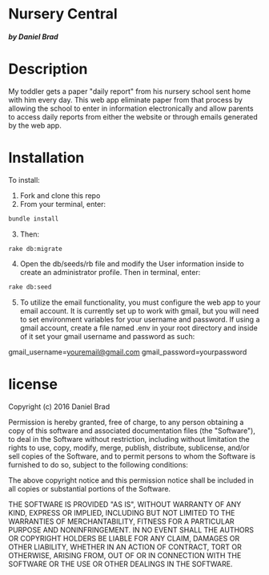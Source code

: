 # Nursery Central
##### by Daniel Brad


# Description

My toddler gets a paper "daily report" from his nursery school sent home with him every day. This web app  eliminate paper from that process by allowing the school to enter in information electronically and allow parents to access daily reports from either the website or through emails generated by the web app.


# Installation

To install:

1. Fork and clone this repo
2. From your terminal, enter:
```bash
bundle install
```
3. Then:
```bash
rake db:migrate
```
4. Open the db/seeds/rb file and modify the User information inside to create an administrator profile. Then in terminal, enter:

```bash
rake db:seed
```
5. To utilize the email functionality, you must configure the web app to your email account. It is currently set up to work with gmail, but you will need to set environment variables for your username and password. If using a gmail account, create a file named .env in your root directory and inside of it set your gmail username and password as such:

gmail_username=youremail@gmail.com
gmail_password=yourpassword


# license

Copyright (c) 2016 Daniel Brad

Permission is hereby granted, free of charge, to any person obtaining a copy of this software and associated documentation files (the "Software"), to deal in the Software without restriction, including without limitation the rights to use, copy, modify, merge, publish, distribute, sublicense, and/or sell copies of the Software, and to permit persons to whom the Software is furnished to do so, subject to the following conditions:

The above copyright notice and this permission notice shall be included in all copies or substantial portions of the Software.

THE SOFTWARE IS PROVIDED "AS IS", WITHOUT WARRANTY OF ANY KIND, EXPRESS OR IMPLIED, INCLUDING BUT NOT LIMITED TO THE WARRANTIES OF MERCHANTABILITY, FITNESS FOR A PARTICULAR PURPOSE AND NONINFRINGEMENT. IN NO EVENT SHALL THE AUTHORS OR COPYRIGHT HOLDERS BE LIABLE FOR ANY CLAIM, DAMAGES OR OTHER LIABILITY, WHETHER IN AN ACTION OF CONTRACT, TORT OR OTHERWISE, ARISING FROM, OUT OF OR IN CONNECTION WITH THE SOFTWARE OR THE USE OR OTHER DEALINGS IN THE SOFTWARE.
